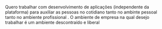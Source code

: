 Quero trabalhar com desenvolvimento de aplicações (independente da plataforma) para auxiliar as pessoas no cotidiano tanto no ambinte
pessoal tanto no ambiente profissional .
O ambiente de empresa na qual desejo trabalhar é um ambiente descontraído e liberal 
